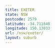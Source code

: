 ```yaml
---
title: EXETER
state: NSW
postcode: 2579
latitude: -34.711848
longitude: 150.13033
url: /nsw/exeter/
layout: suburb
---
```

